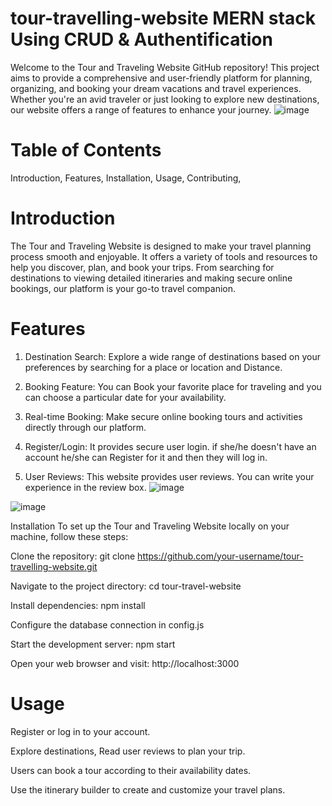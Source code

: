 # tour-travelling-website  MERN stack Using CRUD & Authentification
Welcome to the Tour and Traveling Website GitHub repository! This project aims to provide a comprehensive and user-friendly platform for planning, organizing, and booking your dream vacations and travel experiences. Whether you're an avid traveler or just looking to explore new destinations, our website offers a range of features to enhance your journey.
![image](https://github.com/Taterao3133/tour-travelling-website/assets/122861107/5ee8fbd3-d5f5-414f-ad1d-ded7c4e20e79)

# Table of Contents
Introduction,
Features,
Installation,
Usage,
Contributing,

# Introduction
The Tour and Traveling Website is designed to make your travel planning process smooth and enjoyable. It offers a variety of tools and resources to help you discover, plan, and book your trips. From searching for destinations to viewing detailed itineraries and making secure online bookings, our platform is your go-to travel companion.

# Features
1) Destination Search: Explore a wide range of destinations based on your preferences by searching for a place or location and Distance.

2) Booking Feature: You can Book your favorite place for traveling and you can choose a particular date for your availability.

3) Real-time Booking: Make secure online booking tours and activities directly through our platform.

4) Register/Login: It provides secure user login. if she/he doesn't have an account he/she can Register for it and then they will log in.

5) User Reviews: This website provides user reviews. You can write your experience in the review box. 
![image](https://github.com/Taterao3133/tour-travelling-website/assets/122861107/ed86b2ef-3d1f-4280-b7c0-b6028c2da61f)

![image](https://github.com/Taterao3133/tour-travelling-website/assets/122861107/8941c3a5-463d-4706-a1f8-3ab23da6b5fe)

Installation
To set up the Tour and Traveling Website locally on your machine, follow these steps:

Clone the repository: git clone https://github.com/your-username/tour-travelling-website.git

Navigate to the project directory: cd tour-travel-website

Install dependencies: npm install

Configure the database connection in config.js

Start the development server: npm start

Open your web browser and visit: http://localhost:3000

# Usage
Register or log in to your account.

Explore destinations, Read user reviews to plan your trip.

Users can book a tour according to their availability dates.

Use the itinerary builder to create and customize your travel plans.








